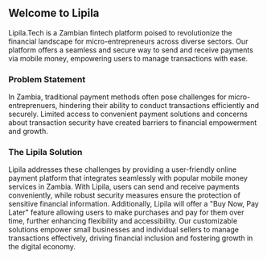 ## Welcome to Lipila

Lipila.Tech is a Zambian fintech platform poised to revolutionize the financial landscape for micro-entrepreneurs across diverse sectors. Our platform offers a seamless and secure way to send and receive payments via mobile money, empowering users to manage
transactions with ease.

### Problem Statement

In Zambia, traditional payment methods often pose challenges for micro-entreprenuers, hindering their ability to conduct transactions efficiently and securely. Limited access to convenient payment solutions and concerns about transaction security have created barriers to financial empowerment and growth.

### The Lipila Solution
Lipila addresses these challenges by providing a user-friendly online payment platform that integrates seamlessly with popular mobile money services in Zambia. With Lipila, users can send and receive payments conveniently, while robust security measures ensure the
protection of sensitive financial information. Additionally, Lipila will offer a "Buy Now, Pay Later" feature allowing users to make purchases and pay for them over time, further enhancing flexibility and accessibility. Our customizable solutions empower small businesses and individual sellers to manage transactions effectively, driving financial inclusion and fostering growth in the digital economy.
